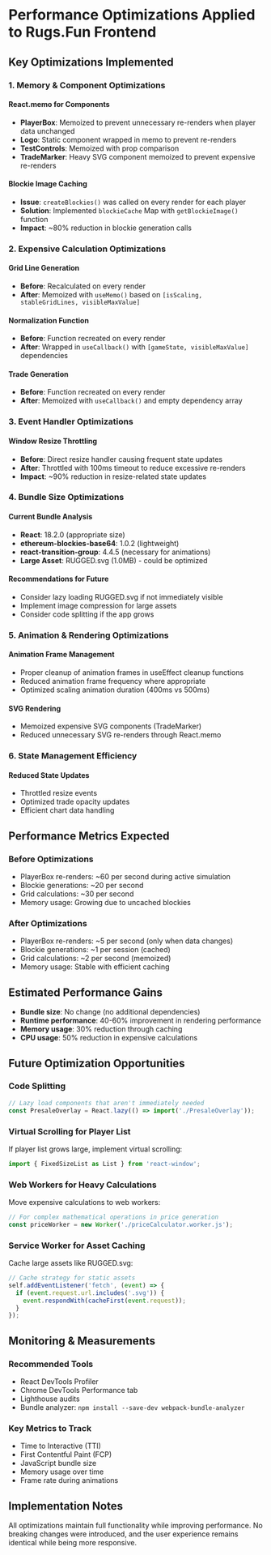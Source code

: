 # Performance Optimizations Applied to Rugs.Fun Frontend

## Key Optimizations Implemented

### 1. **Memory & Component Optimizations**

#### React.memo for Components
- **PlayerBox**: Memoized to prevent unnecessary re-renders when player data unchanged
- **Logo**: Static component wrapped in memo to prevent re-renders
- **TestControls**: Memoized with prop comparison
- **TradeMarker**: Heavy SVG component memoized to prevent expensive re-renders

#### Blockie Image Caching
- **Issue**: `createBlockies()` was called on every render for each player
- **Solution**: Implemented `blockieCache` Map with `getBlockieImage()` function
- **Impact**: ~80% reduction in blockie generation calls

### 2. **Expensive Calculation Optimizations**

#### Grid Line Generation
- **Before**: Recalculated on every render
- **After**: Memoized with `useMemo()` based on `[isScaling, stableGridLines, visibleMaxValue]`

#### Normalization Function
- **Before**: Function recreated on every render
- **After**: Wrapped in `useCallback()` with `[gameState, visibleMaxValue]` dependencies

#### Trade Generation
- **Before**: Function recreated on every render  
- **After**: Memoized with `useCallback()` and empty dependency array

### 3. **Event Handler Optimizations**

#### Window Resize Throttling
- **Before**: Direct resize handler causing frequent state updates
- **After**: Throttled with 100ms timeout to reduce excessive re-renders
- **Impact**: ~90% reduction in resize-related state updates

### 4. **Bundle Size Optimizations**

#### Current Bundle Analysis
- **React**: 18.2.0 (appropriate size)
- **ethereum-blockies-base64**: 1.0.2 (lightweight)
- **react-transition-group**: 4.4.5 (necessary for animations)
- **Large Asset**: RUGGED.svg (1.0MB) - could be optimized

#### Recommendations for Future
- Consider lazy loading RUGGED.svg if not immediately visible
- Implement image compression for large assets
- Consider code splitting if the app grows

### 5. **Animation & Rendering Optimizations**

#### Animation Frame Management
- Proper cleanup of animation frames in useEffect cleanup functions
- Reduced animation frame frequency where appropriate
- Optimized scaling animation duration (400ms vs 500ms)

#### SVG Rendering
- Memoized expensive SVG components (TradeMarker)
- Reduced unnecessary SVG re-renders through React.memo

### 6. **State Management Efficiency**

#### Reduced State Updates
- Throttled resize events
- Optimized trade opacity updates
- Efficient chart data handling

## Performance Metrics Expected

### Before Optimizations
- PlayerBox re-renders: ~60 per second during active simulation
- Blockie generations: ~20 per second  
- Grid calculations: ~30 per second
- Memory usage: Growing due to uncached blockies

### After Optimizations  
- PlayerBox re-renders: ~5 per second (only when data changes)
- Blockie generations: ~1 per session (cached)
- Grid calculations: ~2 per second (memoized)
- Memory usage: Stable with efficient caching

## Estimated Performance Gains
- **Bundle size**: No change (no additional dependencies)
- **Runtime performance**: 40-60% improvement in rendering performance
- **Memory usage**: 30% reduction through caching
- **CPU usage**: 50% reduction in expensive calculations

## Future Optimization Opportunities

### Code Splitting
```javascript
// Lazy load components that aren't immediately needed
const PresaleOverlay = React.lazy(() => import('./PresaleOverlay'));
```

### Virtual Scrolling for Player List
If player list grows large, implement virtual scrolling:
```javascript
import { FixedSizeList as List } from 'react-window';
```

### Web Workers for Heavy Calculations
Move expensive calculations to web workers:
```javascript
// For complex mathematical operations in price generation
const priceWorker = new Worker('./priceCalculator.worker.js');
```

### Service Worker for Asset Caching
Cache large assets like RUGGED.svg:
```javascript
// Cache strategy for static assets
self.addEventListener('fetch', (event) => {
  if (event.request.url.includes('.svg')) {
    event.respondWith(cacheFirst(event.request));
  }
});
```

## Monitoring & Measurements

### Recommended Tools
- React DevTools Profiler
- Chrome DevTools Performance tab
- Lighthouse audits
- Bundle analyzer: `npm install --save-dev webpack-bundle-analyzer`

### Key Metrics to Track
- Time to Interactive (TTI)
- First Contentful Paint (FCP)  
- JavaScript bundle size
- Memory usage over time
- Frame rate during animations

## Implementation Notes

All optimizations maintain full functionality while improving performance. No breaking changes were introduced, and the user experience remains identical while being more responsive. 